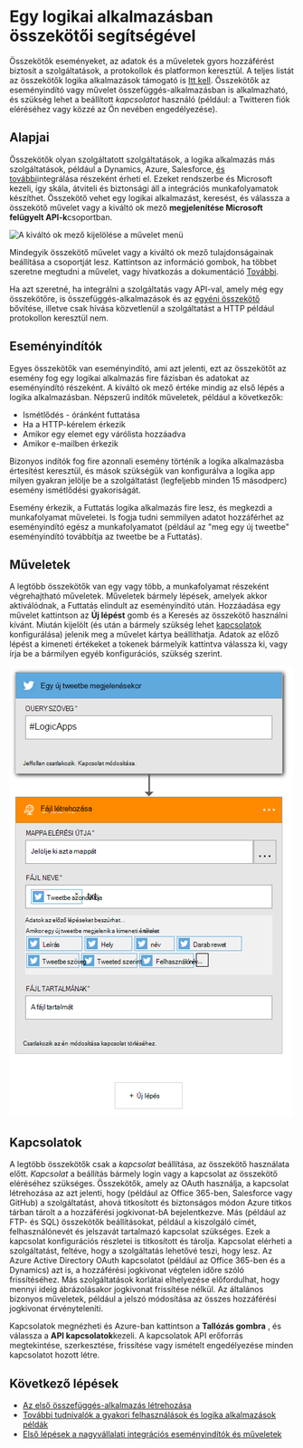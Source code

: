 <properties
    pageTitle="Logika alkalmazások összekötők áttekintése |} Microsoft Azure"
    description="Egy logikai alkalmazásban használható összekötők – áttekintés"
    services=""
    documentationCenter="" 
    authors="jeffhollan"
    manager="erikre"
    editor=""
    tags="connectors"/>

<tags
   ms.service="logic-apps"
   ms.devlang="na"
   ms.topic="article"
   ms.tgt_pltfrm="na"
   ms.workload="na" 
   ms.date="07/15/2016"
   ms.author="jehollan"/>

# <a name="using-connectors-in-a-logic-app"></a>Egy logikai alkalmazásban összekötői segítségével

Összekötők eseményeket, az adatok és a műveletek gyors hozzáférést biztosít a szolgáltatások, a protokollok és platformon keresztül.  A teljes listát az összekötők logika alkalmazások támogató is [Itt kell](apis-list.md).  Összekötők az eseményindító vagy művelet összefüggés-alkalmazásban is alkalmazható, és szükség lehet a beállított *kapcsolatot* használó (például: a Twitteren fiók eléréséhez vagy közzé az Ön nevében engedélyezése).

## <a name="basics"></a>Alapjai

Összekötők olyan szolgáltatott szolgáltatások, a logika alkalmazás más szolgáltatások, például a Dynamics, Azure, Salesforce, [és további](apis-list.md)integrálása részeként érheti el.  Ezeket rendszerbe és Microsoft kezeli, így skála, átviteli és biztonsági áll a integrációs munkafolyamatok készíthet.  Összekötő vehet egy logikai alkalmazást, keresést, és válassza a összekötő művelet vagy a kiváltó ok mező **megjelenítése Microsoft felügyelt API-k**csoportban.

![A kiváltó ok mező kijelölése a művelet menü][1]

Mindegyik összekötő művelet vagy a kiváltó ok mező tulajdonságainak beállítása a csoportját lesz.  Kattintson az információ gombok, ha többet szeretne megtudni a művelet, vagy hivatkozás a dokumentáció [További](apis-list.md).

Ha azt szeretné, ha integrálni a szolgáltatás vagy API-val, amely még egy összekötőre, is összefüggés-alkalmazások és az [egyéni összekötő](../app-service-logic/app-service-logic-create-api-app.md) bővítése, illetve csak hívása közvetlenül a szolgáltatást a HTTP például protokollon keresztül nem.

## <a name="triggers"></a>Eseményindítók

Egyes összekötők van eseményindító, ami azt jelenti, ezt az összekötőt az esemény fog egy logikai alkalmazás fire fázisban és adatokat az eseményindító részeként.  A kiváltó ok mező értéke mindig az első lépés a logika alkalmazásban.  Népszerű indítók műveletek, például a következők:
 
 * Ismétlődés - óránként futtatása
 * Ha a HTTP-kérelem érkezik
 * Amikor egy elemet egy várólista hozzáadva
 * Amikor e-mailben érkezik
 
Bizonyos indítók fog fire azonnali esemény történik a logika alkalmazásba értesítést keresztül, és mások szükségük van konfigurálva a logika app milyen gyakran jelölje be a szolgáltatást (legfeljebb minden 15 másodperc) esemény ismétlődési gyakoriságát.  

Esemény érkezik, a Futtatás logika alkalmazás fire lesz, és megkezdi a munkafolyamat műveletei.  Is fogja tudni semmilyen adatot hozzáférhet az eseményindító egész a munkafolyamatot (például az "meg egy új tweetbe" eseményindító továbbítja az tweetbe be a Futtatás).

## <a name="actions"></a>Műveletek

A legtöbb összekötők van egy vagy több, a munkafolyamat részeként végrehajtható műveletek.  Műveletek bármely lépések, amelyek akkor aktiválódnak, a Futtatás elindult az eseményindító után.  Hozzáadása egy művelet kattintson az **Új lépést** gomb és a Keresés az összekötő használni kívánt.  Miután kijelölt (és után a bármely szükség lehet [kapcsolatok](#connections) konfigurálása) jelenik meg a művelet kártya beállíthatja.  Adatok az előző lépést a kimeneti értékeket a tokenek bármelyik kattintva válassza ki, vagy írja be a bármilyen egyéb konfigurációs, szükség szerint.

![Egy összekötő művelet konfigurálása][2]

## <a name="connections"></a>Kapcsolatok

A legtöbb összekötők csak a *kapcsolat* beállítása, az összekötő használata előtt.  *Kapcsolat* a beállítás bármely login vagy a kapcsolat az összekötő eléréséhez szükséges.  Összekötők, amely az OAuth használja, a kapcsolat létrehozása az azt jelenti, hogy (például az Office 365-ben, Salesforce vagy GitHub) a szolgáltatást, ahová titkosított és biztonságos módon Azure titkos tárban tárolt a a hozzáférési jogkivonat-bA bejelentkezve.  Más (például az FTP- és SQL) összekötők beállításokat, például a kiszolgáló címét, felhasználónevét és jelszavát tartalmazó kapcsolat szükséges.  Ezek a kapcsolat konfigurációs részletei is titkosított és tárolja.  Kapcsolat elérheti a szolgáltatást, feltéve, hogy a szolgáltatás lehetővé teszi, hogy lesz.  Az Azure Active Directory OAuth kapcsolatot (például az Office 365-ben és a Dynamics) azt is, a hozzáférési jogkivonat végtelen időre szóló frissítéséhez.  Más szolgáltatások korlátai elhelyezése előfordulhat, hogy mennyi ideig ábrázolásakor jogkivonat frissítése nélkül.  Az általános bizonyos műveletek, például a jelszó módosítása az összes hozzáférési jogkivonat érvényteleníti.  

Kapcsolatok megnézheti és Azure-ban kattintson a **Tallózás gombra** , és válassza a **API kapcsolatok**kezeli.  A kapcsolatok API erőforrás megtekintése, szerkesztése, frissítése vagy ismételt engedélyezése minden kapcsolatot hozott létre.

## <a name="next-steps"></a>Következő lépések

- [Az első összefüggés-alkalmazás létrehozása](../app-service-logic/app-service-logic-create-a-logic-app.md)
- [További tudnivalók a gyakori felhasználások és logika alkalmazások példák](../app-service-logic/app-service-logic-examples-and-scenarios.md)
- [Első lépések a nagyvállalati integrációs eseményindítók és műveletek](../app-service-logic/app-service-logic-enterprise-integration-overview.md)

<!--Image References -->
[1]: ./media/connectors-overview/addAction.png
[2]: ./media/connectors-overview/configureAction.png